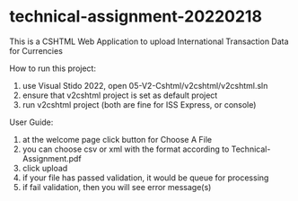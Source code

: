 # technical-assignment-20220218

This is a CSHTML Web Application to upload International Transaction Data for Currencies

How to run this project:
1. use Visual Stido 2022, open 05-V2-Cshtml/v2cshtml/v2cshtml.sln
1. ensure that v2cshtml project is set as default project
1. run v2cshtml project (both are fine for ISS Express, or console) 

User Guide:
1. at the welcome page click button for Choose A File
1. you can choose csv or xml with the format according to Technical-Assignment.pdf
1. click upload
1. if your file has passed validation, it would be queue for processing
1. if fail validation, then you will see error message(s)

